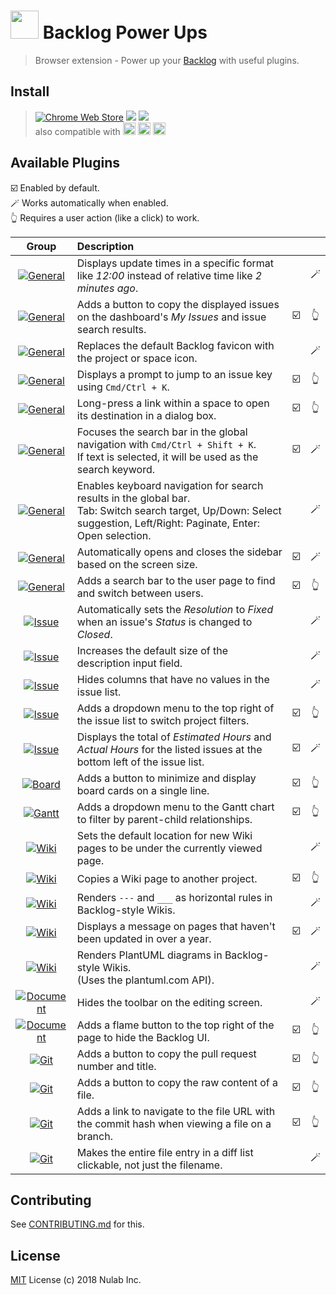 # <img src="assets/icon.png" width="45"> Backlog Power Ups

> Browser extension - Power up your [Backlog](https://backlog.com) with useful plugins.

## Install

> [![Chrome Web Store][chrome-web-store-versions-src]][chrome-web-store-url] [![][chrome-web-store-users-src]][chrome-web-store-url] [![][chrome-web-store-stars-src]][chrome-web-store-url]  
> also compatible with
> [<img src="https://cdnjs.cloudflare.com/ajax/libs/browser-logos/75.0.1/chrome/chrome.svg" width="20" alt="Google Chrome">][chrome-web-store-url] [<img src="https://cdnjs.cloudflare.com/ajax/libs/browser-logos/75.0.1/edge/edge.svg" width="20" alt="Microsoft Edge">][chrome-web-store-url] [<img src="https://cdnjs.cloudflare.com/ajax/libs/browser-logos/75.0.1/brave/brave.svg" width="20" alt="Brave">][chrome-web-store-url]

## Available Plugins

☑️ Enabled by default.  
🪄 Works automatically when enabled.  
👆 Requires a user action (like a click) to work.

|                               Group                               | Description                                                                                                                                                              |     |     |
| :---------------------------------------------------------------: | :----------------------------------------------------------------------------------------------------------------------------------------------------------------------- | :-: | :-: |
|        [![General][general-src]](plugins/absoluteDate.ts)         | Displays update times in a specific format like _12:00_ instead of relative time like _2 minutes ago_.                                                                   |     | 🪄  |
|   [![General][general-src]](plugins/copyIssueKeyAndSubjects.ts)   | Adds a button to copy the displayed issues on the dashboard's _My Issues_ and issue search results.                                                                      | ☑️  | 👆  |
|           [![General][general-src]](plugins/favicon.ts)           | Replaces the default Backlog favicon with the project or space icon.                                                                                                     |     | 🪄  |
|          [![General][general-src]](plugins/jumpIssue.ts)          | Displays a prompt to jump to an issue key using `Cmd/Ctrl + K`.                                                                                                          | ☑️  | 👆  |
|     [![General][general-src]](plugins/openInDialog/index.ts)      | Long-press a link within a space to open its destination in a dialog box.                                                                                                | ☑️  | 👆  |
|         [![General][general-src]](plugins/quickSearch.ts)         | Focuses the search bar in the global navigation with `Cmd/Ctrl + Shift + K`.<br>If text is selected, it will be used as the search keyword.                              | ☑️  | 🪄  |
|       [![General][general-src]](plugins/searchKeyboard.ts)        | Enables keyboard navigation for search results in the global bar.<br>Tab: Switch search target, Up/Down: Select suggestion, Left/Right: Paginate, Enter: Open selection. |     | 🪄  |
|      [![General][general-src]](plugins/sidebarAutoClose.ts)       | Automatically opens and closes the sidebar based on the screen size.                                                                                                     | ☑️  | 🪄  |
|     [![General][general-src]](plugins/userSwitcher/index.ts)      | Adds a search bar to the user page to find and switch between users.                                                                                                     | ☑️  | 👆  |
|         [![Issue][issue-src]](plugins/autoResolution.ts)          | Automatically sets the _Resolution_ to _Fixed_ when an issue's _Status_ is changed to _Closed_.                                                                          |     | 🪄  |
|           [![Issue][issue-src]](plugins/extendDesc.ts)            | Increases the default size of the description input field.                                                                                                               |     | 🪄  |
|      [![Issue][issue-src]](plugins/hideEmptyColumn/index.ts)      | Hides columns that have no values in the issue list.                                                                                                                     |     | 🪄  |
|    [![Issue][issue-src]](plugins/projectIssueFilter/index.ts)     | Adds a dropdown menu to the top right of the issue list to switch project filters.                                                                                       | ☑️  | 👆  |
|         [![Issue][issue-src]](plugins/totalTime/index.ts)         | Displays the total of _Estimated Hours_ and _Actual Hours_ for the listed issues at the bottom left of the issue list.                                                   | ☑️  | 🪄  |
|       [![Board][board-src]](plugins/boardOneline/index.ts)        | Adds a button to minimize and display board cards on a single line.                                                                                                      | ☑️  | 👆  |
| [![Gantt][gantt-src]](plugins/ganttFilterParentAndChild/index.ts) | Adds a dropdown menu to the Gantt chart to filter by parent-child relationships.                                                                                         | ☑️  | 👆  |
|             [![Wiki][wiki-src]](plugins/childPage.ts)             | Sets the default location for new Wiki pages to be under the currently viewed page.                                                                                      |     | 🪄  |
|             [![Wiki][wiki-src]](plugins/copyWiki.ts)              | Copies a Wiki page to another project.                                                                                                                                   | ☑️  | 👆  |
|             [![Wiki][wiki-src]](plugins/hr/index.ts)              | Renders `---` and `___` as horizontal rules in Backlog-style Wikis.                                                                                                      |     | 🪄  |
|           [![Wiki][wiki-src]](plugins/oldPost/index.ts)           | Displays a message on pages that haven't been updated in over a year.                                                                                                    | ☑️  | 🪄  |
|             [![Wiki][wiki-src]](plugins/plantuml.ts)              | Renders PlantUML diagrams in Backlog-style Wikis.<br>(Uses the plantuml.com API).                                                                                        |     | 🪄  |
| [![Document][document-src]](plugins/hideDocumentToolbar/index.ts) | Hides the toolbar on the editing screen.                                                                                                                                 |     | 🪄  |
|       [![Document][document-src]](plugins/zenMode/index.ts)       | Adds a flame button to the top right of the page to hide the Backlog UI.                                                                                                 | ☑️  | 👆  |
|        [![Git][git-src]](plugins/copyPullSummary/index.ts)        | Adds a button to copy the pull request number and title.                                                                                                                 | ☑️  | 👆  |
|             [![Git][git-src]](plugins/copyRawFile.ts)             | Adds a button to copy the raw content of a file.                                                                                                                         | ☑️  | 👆  |
|            [![Git][git-src]](plugins/filePermalink.ts)            | Adds a link to navigate to the file URL with the commit hash when viewing a file on a branch.                                                                            | ☑️  | 👆  |
|      [![Git][git-src]](plugins/expandDiffFileLink/index.ts)       | Makes the entire file entry in a diff list clickable, not just the filename.                                                                                             |     | 🪄  |

## Contributing

See [CONTRIBUTING.md](CONTRIBUTING.md) for this.

## License

[MIT](LICENSE) License (c) 2018 Nulab Inc.

<!-- sources and urls -->

[chrome-web-store-url]: https://chromewebstore.google.com/detail/backlog-power-ups/oknjgkbkglfeeobjojelkbhfpjkgcndb
[chrome-web-store-versions-src]: https://img.shields.io/chrome-web-store/v/oknjgkbkglfeeobjojelkbhfpjkgcndb?style=for-the-badge
[chrome-web-store-users-src]: https://img.shields.io/chrome-web-store/users/oknjgkbkglfeeobjojelkbhfpjkgcndb?style=for-the-badge
[chrome-web-store-stars-src]: https://img.shields.io/chrome-web-store/stars/oknjgkbkglfeeobjojelkbhfpjkgcndb?style=for-the-badge
[general-src]: https://img.shields.io/badge/General-007BFF?style=flat-square
[issue-src]: https://img.shields.io/badge/Issue-28A745?style=flat-square
[board-src]: https://img.shields.io/badge/Board-17A2B8?style=flat-square
[gantt-src]: https://img.shields.io/badge/Gantt-9013FE?style=flat-square
[wiki-src]: https://img.shields.io/badge/Wiki-E85D04?style=flat-square
[document-src]: https://img.shields.io/badge/Document-4A4A4A?style=flat-square
[git-src]: https://img.shields.io/badge/Git-D94125?style=flat-square
